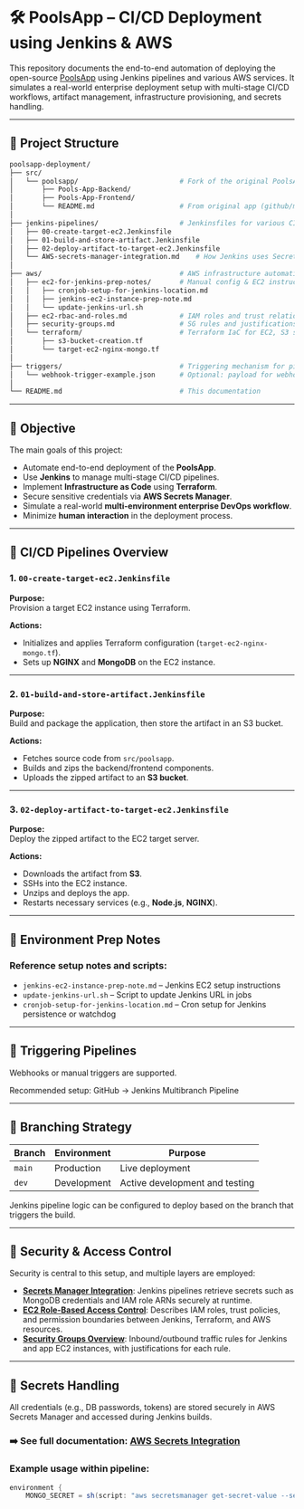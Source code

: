 # 🛠️ PoolsApp – CI/CD Deployment using Jenkins & AWS

This repository documents the end-to-end automation of deploying the open-source [PoolsApp](https://github.com/mrpool404/poolsapp) using Jenkins pipelines and various AWS services. It simulates a real-world enterprise deployment setup with multi-stage CI/CD workflows, artifact management, infrastructure provisioning, and secrets handling.

---

## 📁 Project Structure

```bash
poolsapp-deployment/
├── src/
│   └── poolsapp/                         # Fork of the original PoolsApp source
│       ├── Pools-App-Backend/
│       ├── Pools-App-Frontend/
│       └── README.md                     # From original app (github/mrpool404)
│
├── jenkins-pipelines/                    # Jenkinsfiles for various CI/CD stages
│   ├── 00-create-target-ec2.Jenkinsfile
│   ├── 01-build-and-store-artifact.Jenkinsfile
│   ├── 02-deploy-artifact-to-target-ec2.Jenkinsfile
│   └── AWS-secrets-manager-integration.md    # How Jenkins uses Secrets Manager
│
├── aws/                                  # AWS infrastructure automation
│   ├── ec2-for-jenkins-prep-notes/       # Manual config & EC2 instructions
│   │   ├── cronjob-setup-for-jenkins-location.md
│   │   ├── jenkins-ec2-instance-prep-note.md
│   │   └── update-jenkins-url.sh
│   ├── ec2-rbac-and-roles.md             # IAM roles and trust relationships
│   ├── security-groups.md                # SG rules and justifications
│   └── terraform/                        # Terraform IaC for EC2, S3 setup
│       ├── s3-bucket-creation.tf
│       └── target-ec2-nginx-mongo.tf
│
├── triggers/                             # Triggering mechanism for pipelines
│   └── webhook-trigger-example.json      # Optional: payload for webhook simulation
│
└── README.md                             # This documentation
```
---


## 🔧 Objective

The main goals of this project:

- Automate end-to-end deployment of the **PoolsApp**.
- Use **Jenkins** to manage multi-stage CI/CD pipelines.
- Implement **Infrastructure as Code** using **Terraform**.
- Secure sensitive credentials via **AWS Secrets Manager**.
- Simulate a real-world **multi-environment enterprise DevOps workflow**.
- Minimize **human interaction** in the deployment process.

---

## 🔄 CI/CD Pipelines Overview

### 1. `00-create-target-ec2.Jenkinsfile`

**Purpose:**  
Provision a target EC2 instance using Terraform.

**Actions:**

- Initializes and applies Terraform configuration (`target-ec2-nginx-mongo.tf`).
- Sets up **NGINX** and **MongoDB** on the EC2 instance.

---

### 2. `01-build-and-store-artifact.Jenkinsfile`

**Purpose:**  
Build and package the application, then store the artifact in an S3 bucket.

**Actions:**

- Fetches source code from `src/poolsapp`.
- Builds and zips the backend/frontend components.
- Uploads the zipped artifact to an **S3 bucket**.

---

### 3. `02-deploy-artifact-to-target-ec2.Jenkinsfile`

**Purpose:**  
Deploy the zipped artifact to the EC2 target server.

**Actions:**

- Downloads the artifact from **S3**.
- SSHs into the EC2 instance.
- Unzips and deploys the app.
- Restarts necessary services (e.g., **Node.js**, **NGINX**).

---

## 🌿 Environment Prep Notes

### Reference setup notes and scripts:

- `jenkins-ec2-instance-prep-note.md` – Jenkins EC2 setup instructions
- `update-jenkins-url.sh` – Script to update Jenkins URL in jobs
- `cronjob-setup-for-jenkins-location.md` – Cron setup for Jenkins persistence or watchdog

---

## 🚀 Triggering Pipelines

Webhooks or manual triggers are supported.

Recommended setup: GitHub → Jenkins Multibranch Pipeline

---

## 🧪 Branching Strategy

| Branch | Environment  | Purpose                             |
|--------|--------------|-------------------------------------|
| `main` | Production   | Live deployment                    |
| `dev`  | Development  | Active development and testing     |

Jenkins pipeline logic can be configured to deploy based on the branch that triggers the build.

---

## 🔐 Security & Access Control

Security is central to this setup, and multiple layers are employed:

- **[Secrets Manager Integration](./jenkins-pipelines/AWS-secrets-manager-integration.md)**: Jenkins pipelines retrieve secrets such as MongoDB credentials and IAM role ARNs securely at runtime.
- **[EC2 Role-Based Access Control](./aws/ec2-rbac-and-roles.md)**: Describes IAM roles, trust policies, and permission boundaries between Jenkins, Terraform, and AWS resources.
- **[Security Groups Overview](./aws/security-groups.md)**: Inbound/outbound traffic rules for Jenkins and app EC2 instances, with justifications for each rule.

---

## 🔐 Secrets Handling

All credentials (e.g., DB passwords, tokens) are stored securely in AWS Secrets Manager and accessed during Jenkins builds.

### ➡️ See full documentation: [AWS Secrets Integration](./jenkins-pipelines/AWS-secrets-manager-integration.md)

### Example usage within pipeline:

```groovy
environment {
    MONGO_SECRET = sh(script: "aws secretsmanager get-secret-value --secret-id mongo-app-creds --query 'SecretString' --output text", returnStdout: true).trim()
```
